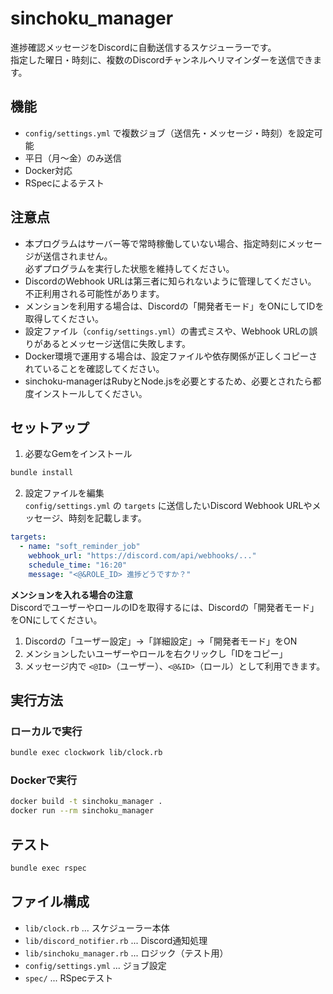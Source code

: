 # sinchoku_manager

進捗確認メッセージをDiscordに自動送信するスケジューラーです。  
指定した曜日・時刻に、複数のDiscordチャンネルへリマインダーを送信できます。

## 機能

- `config/settings.yml` で複数ジョブ（送信先・メッセージ・時刻）を設定可能
- 平日（月〜金）のみ送信
- Docker対応
- RSpecによるテスト

## 注意点

- 本プログラムはサーバー等で常時稼働していない場合、指定時刻にメッセージが送信されません。  
  必ずプログラムを実行した状態を維持してください。
- DiscordのWebhook URLは第三者に知られないように管理してください。  
  不正利用される可能性があります。
- メンションを利用する場合は、Discordの「開発者モード」をONにしてIDを取得してください。
- 設定ファイル（`config/settings.yml`）の書式ミスや、Webhook URLの誤りがあるとメッセージ送信に失敗します。
- Docker環境で運用する場合は、設定ファイルや依存関係が正しくコピーされていることを確認してください。
- sinchoku-managerはRubyとNode.jsを必要とするため、必要とされたら都度インストールしてください。

## セットアップ

1. 必要なGemをインストール

```sh
bundle install
```

2. 設定ファイルを編集  
`config/settings.yml` の `targets` に送信したいDiscord Webhook URLやメッセージ、時刻を記載します。

```yml
targets:
  - name: "soft_reminder_job"
    webhook_url: "https://discord.com/api/webhooks/..."
    schedule_time: "16:20"
    message: "<@&ROLE_ID> 進捗どうですか？"
```

**メンションを入れる場合の注意**  
DiscordでユーザーやロールのIDを取得するには、Discordの「開発者モード」をONにしてください。  
1. Discordの「ユーザー設定」→「詳細設定」→「開発者モード」をON  
2. メンションしたいユーザーやロールを右クリックし「IDをコピー」  
3. メッセージ内で `<@ID>`（ユーザー）、`<@&ID>`（ロール）として利用できます。


## 実行方法

### ローカルで実行

```sh
bundle exec clockwork lib/clock.rb
```

### Dockerで実行

```sh
docker build -t sinchoku_manager .
docker run --rm sinchoku_manager
```

## テスト

```sh
bundle exec rspec
```

## ファイル構成

- `lib/clock.rb` ... スケジューラー本体
- `lib/discord_notifier.rb` ... Discord通知処理
- `lib/sinchoku_manager.rb` ... ロジック（テスト用）
- `config/settings.yml` ... ジョブ設定
- `spec/` ... RSpecテスト